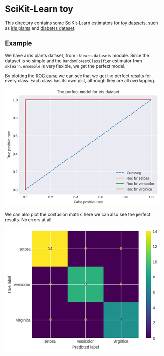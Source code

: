# SciKit-Learn toy

This directory contains some SciKit-Learn estimators for [toy datasets](https://scikit-learn.org/stable/datasets/toy_dataset.html), such as [iris plants](https://scikit-learn.org/stable/datasets/toy_dataset.html#iris-plants-dataset) and [diabetes dataset](https://scikit-learn.org/stable/datasets/toy_dataset.html#iris-plants-dataset).

## Example

We have a iris plants dataset, from `sklearn.datasets` module. Since the dataset is so simple and the `RandomForestClassifier` estimator from `sklearn.ensemble` is very flexible, we get the perfect model.

By plotting the [ROC curve](https://scikit-learn.org/stable/modules/generated/sklearn.metrics.roc_curve.html) we can see that we get the perfect results for every class. Each class has its own plot, although they are all overlapping.

![ROC curve perfect](./plots/iris-model-roc-perfect.png)

We can also plot the confusion matrix, here we can also see the perfect results. No errors at all.

![Confusion matrix perfect](./plots/iris-model-confmat-perfect.png)